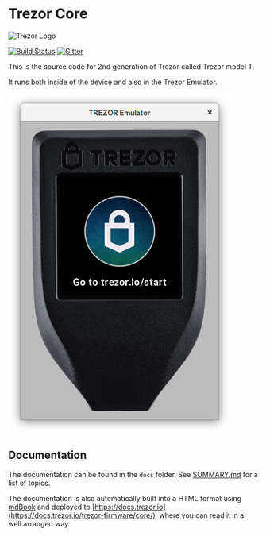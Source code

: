 # Trezor Core

![Trezor Logo](docs/logo.png)

[![Build Status](https://travis-ci.org/trezor/trezor-core.svg?branch=master)](https://travis-ci.org/trezor/trezor-core)
[![Gitter](https://badges.gitter.im/trezor/community.svg)](https://gitter.im/trezor/community)

This is the source code for 2nd generation of Trezor called Trezor model T.

It runs both inside of the device and also in the Trezor Emulator.

![emulator](docs/emulator/emulator.jpg)

## Documentation

The documentation can be found in the `docs` folder. See [SUMMARY.md](docs/SUMMARY.md) for a list of topics.

The documentation is also automatically built into a HTML format using [mdBook](https://github.com/rust-lang-nursery/mdBook) and deployed to [https://docs.trezor.io](https://docs.trezor.io/trezor-firmware/core/), where you can read it in a well arranged way.
